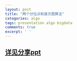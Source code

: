 ```yaml
---
layout: post
title: "两个分位点和直方图算法"
categories: algo
tags: presentation algo bigdata
comments: true
excerpt: ' '
---
```

## [详见分享ppt](/resources/presentation/quantiles.pdf)